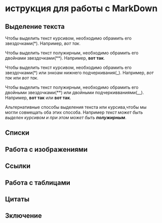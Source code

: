 # иструкция для работы с MarkDown

## Выделение текста


Чтобы выделить текст курсивом, необходимо обрамить его звездочками(*). Например, *вот так*.

Чтобы выделить текст полужирным, необходимо обрамить его двойнами звездочками(**). Например, **вот так**.

Чтобы выделить текст курсивом, необходимо обрамить его звездочками(*) или знкоам нижнего подчеркивания(_). Например, *вот так* или _вот так_.

Чтобы выделить текст полужирным, необходимо обрамить его двойными звездочками(**) или двойными подчеркивваниями(__). Например, **вот так** или __вот так__.

Альтернативные способы выделения текста или курсива,чтобы мы могли совмещать оба этих способа. Например _текст может быть выделен курсивом и при этом может быть **полужирным**_.


## Списки 

## Работа с изображениями

## Ссылки

## Работа с таблицами

## Цитаты

## Зключение
